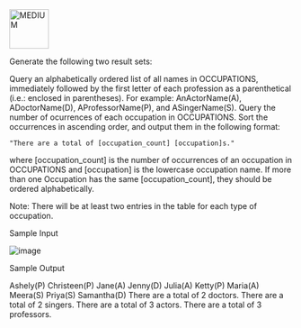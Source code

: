 <img src="https://img.shields.io/badge/MEDIUM-orange" alt="MEDIUM" width="70">

Generate the following two result sets:

Query an alphabetically ordered list of all names in OCCUPATIONS, immediately followed by the first letter of each profession as a parenthetical (i.e.: enclosed in parentheses). 
For example: AnActorName(A), ADoctorName(D), AProfessorName(P), and ASingerName(S).
Query the number of ocurrences of each occupation in OCCUPATIONS. Sort the occurrences in ascending order, and output them in the following format:
```text
"There are a total of [occupation_count] [occupation]s."
```
where [occupation_count] is the number of occurrences of an occupation in OCCUPATIONS and [occupation] is the lowercase occupation name. If more than one Occupation has the same [occupation_count], they should be ordered alphabetically.

Note: There will be at least two entries in the table for each type of occupation.

Sample Input

![image](https://github.com/user-attachments/assets/2470312b-942a-45d5-a0d3-7fb1ca78908f)

Sample Output  

Ashely(P)
Christeen(P) 
Jane(A)
Jenny(D)
Julia(A)
Ketty(P)
Maria(A)
Meera(S)
Priya(S)
Samantha(D)
There are a total of 2 doctors.
There are a total of 2 singers.
There are a total of 3 actors.
There are a total of 3 professors.
